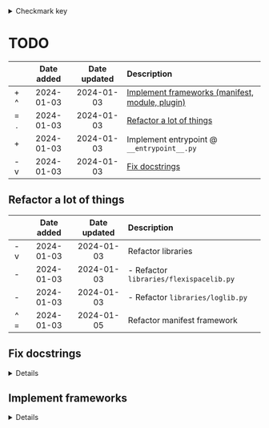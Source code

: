 <details><summary>Checkmark key</summary>
### Marks:
|   | Description
|:-:| :----------
|   | Not yet completed (generic)
| x | Completed and implemented, but still relevant to the list
| + | In development (partially implemented)
| = | Development not yet started but is planned for the near future
| - | Not planned for the near future
| ~ | Partially implemented, but not planned to be worked on in the near future

### Modifiers:
|   | Description
|:-:| :----------
| % | Difficult or confusing
| . | Lowest priority
| v | Low priority
| ^ | High priority
| ! | Highest priority

Note: priorities are relative to elements in the surrounding "container":
 - if a parent is "^", then all its children are as well
 - if a parent is "^" and a child is "v", then the child is considered roughly the same priority as the elements surrounding the parent
 - if a parent is unmodified and a child is "^", then the child is considered "^" compared to the elements surrounding the parent
Note: completed elements should have no modifiers
</details>

# TODO
|   | Date added | Date updated | Description
|:-:| :--------: | :----------: | :----------
|+ ^| 2024-01-03 |  2024-01-03  | [Implement frameworks (manifest, module, plugin)](#implement-frameworks)
|= .| 2024-01-03 |  2024-01-03  | [Refactor a lot of things](#refactor-a-lot-of-things)
| + | 2024-01-03 |  2024-01-03  | Implement entrypoint @ `__entrypoint__.py`
|- v| 2024-01-03 |  2024-01-03  | [Fix docstrings](#fixup-docstrings)

## Refactor a lot of things
|   | Date added | Date updated | Description
|:-:| :--------: | :----------: | :----------
|- v| 2024-01-03 |  2024-01-03  | Refactor libraries
| - | 2024-01-03 |  2024-01-03  | - Refactor `libraries/flexispacelib.py`
| - | 2024-01-03 |  2024-01-03  | - Refactor `libraries/loglib.py`
|^ =| 2024-01-03 |  2024-01-05  | Refactor manifest framework
## Fix docstrings
<details>
|   | Date added | Date updated | Description
|:-:| :--------: | :----------: | :----------
| - | 2024-01-03 |  2024-01-03  | Check current module docstrings
|- ^| 2024-01-03 |  2024-01-03  | - Add missing module docstrings
| - | 2024-01-03 |  2024-01-03  | Check current class docstrings
| - | 2024-01-03 |  2024-01-03  | - Add missing class docstrings
| - | 2024-01-03 |  2024-01-03  | Check current function docstrings
| - | 2024-01-03 |  2024-01-03  | - Add missing function docstrings
</details>

## Implement frameworks
<details>
|   | Date added | Date updated | Description
|:-:| :--------: | :----------: | :----------
| + | 2024-01-03 |  2024-01-03  | [Implement manifest framework](#implement-manifest-framework)
| = | 2024-01-03 |  2024-01-03  | [Implement module framework](#implement-module-framework)
| = | 2024-01-03 |  2024-01-03  | [Implement plugin framework](#implement-plugin-framework)

### Implement manifest framework
<details>
|   | Date added | Date updated | Description
|:-:| :--------: | :----------: | :----------
|+ ^| 2024-01-03 |  2024-01-03  | Implement installation
| + | 2024-01-03 |  2024-01-03  | - Implement content diffs
|+ v| 2024-01-03 |  2024-01-03  | Implement store
| x | 2024-01-03 |  2024-01-03  | - Implement base store features (file discovery and manifest download by id)
|= .| 2024-01-03 |  2024-01-05  | Traditional post-implementation major rethink / refactor
| x | 2024-01-03 |  2024-01-03  | Implement basic structure and formats
| x | 2024-01-03 |  2024-01-03  | Implement signing
| x | 2024-01-03 |  2024-01-03  | - Implement key remap cascades
| x | 2024-01-03 |  2024-01-03  | Implement generation
| x | 2024-01-03 |  2024-01-03  | Implement manifest self-updating
| x | 2024-01-03 |  2024-01-03  | Implement manifest uninstallation
</details>

### Implement module framework
<details>
|   | Date added | Date updated | Description
|:-:| :--------: | :----------: | :----------
| ^ | 2024-01-03 |  2024-01-03  | Implement basic module features
|   | 2024-01-03 |  2024-01-03  | Implement relationships
|   | 2024-01-03 |  2024-01-03  | - Implement `before` and `after`
|   | 2024-01-03 |  2024-01-03  | - Implement `depends`
| v | 2024-01-03 |  2024-01-03  | Implement module store
</details>

### Implement plugin framework
<details>
|   | Date added | Date updated | Description
|:-:| :--------: | :----------: | :----------
| ^ | 2024-01-03 |  2024-01-03  | Implement basic plugin features
|   | 2024-01-03 |  2024-01-03  | Implement relationships
|   | 2024-01-03 |  2024-01-03  | - Implement `before` and `after`
|   | 2024-01-03 |  2024-01-03  | - Implement `depends`
| v | 2024-01-03 |  2024-01-03  | Implement plugin store
</details>

</details>